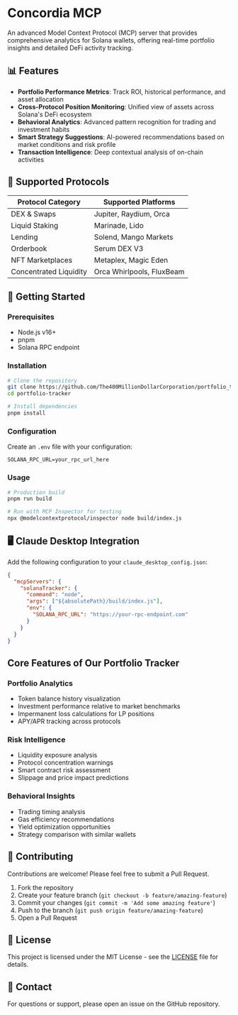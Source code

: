 # Concordia MCP

An advanced Model Context Protocol (MCP) server that provides comprehensive analytics for Solana wallets, offering real-time portfolio insights and detailed DeFi activity tracking.

## 📊 Features

- **Portfolio Performance Metrics**: Track ROI, historical performance, and asset allocation
- **Cross-Protocol Position Monitoring**: Unified view of assets across Solana's DeFi ecosystem
- **Behavioral Analytics**: Advanced pattern recognition for trading and investment habits
- **Smart Strategy Suggestions**: AI-powered recommendations based on market conditions and risk profile
- **Transaction Intelligence**: Deep contextual analysis of on-chain activities

## 🔌 Supported Protocols

| Protocol Category      | Supported Platforms       |
| ---------------------- | ------------------------- |
| DEX & Swaps            | Jupiter, Raydium, Orca    |
| Liquid Staking         | Marinade, Lido            |
| Lending                | Solend, Mango Markets     |
| Orderbook              | Serum DEX V3              |
| NFT Marketplaces       | Metaplex, Magic Eden      |
| Concentrated Liquidity | Orca Whirlpools, FluxBeam |

## 🚀 Getting Started

### Prerequisites

- Node.js v16+
- pnpm
- Solana RPC endpoint

### Installation

```bash
# Clone the repository
git clone https://github.com/The400MillionDollarCorporation/portfolio_tracker.git
cd portfolio-tracker

# Install dependencies
pnpm install
```

### Configuration

Create an `.env` file with your configuration:

```
SOLANA_RPC_URL=your_rpc_url_here
```

### Usage

```bash
# Production build
pnpm run build

# Run with MCP Inspector for testing
npx @modelcontextprotocol/inspector node build/index.js
```

## 🖥️ Claude Desktop Integration

Add the following configuration to your `claude_desktop_config.json`:

```json
{
  "mcpServers": {
    "solanaTracker": {
      "command": "node",
      "args": ["${absolutePath}/build/index.js"],
      "env": {
        "SOLANA_RPC_URL": "https://your-rpc-endpoint.com"
      }
    }
  }
}
```


## Core Features of Our Portfolio Tracker

### Portfolio Analytics

- Token balance history visualization
- Investment performance relative to market benchmarks
- Impermanent loss calculations for LP positions
- APY/APR tracking across protocols

### Risk Intelligence

- Liquidity exposure analysis
- Protocol concentration warnings
- Smart contract risk assessment
- Slippage and price impact predictions

### Behavioral Insights

- Trading timing analysis
- Gas efficiency recommendations
- Yield optimization opportunities
- Strategy comparison with similar wallets



## 🤝 Contributing

Contributions are welcome! Please feel free to submit a Pull Request.

1. Fork the repository
2. Create your feature branch (`git checkout -b feature/amazing-feature`)
3. Commit your changes (`git commit -m 'Add some amazing feature'`)
4. Push to the branch (`git push origin feature/amazing-feature`)
5. Open a Pull Request

## 📜 License

This project is licensed under the MIT License - see the [LICENSE](LICENSE) file for details.

## 📧 Contact

For questions or support, please open an issue on the GitHub repository.
